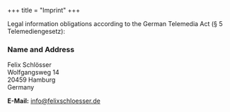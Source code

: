 +++
title = "Imprint"
+++

Legal information obligations according to the German Telemedia Act (§ 5 Telemediengesetz):

### Name and Address
Felix Schlösser<br>
Wolfgangsweg 14<br>
20459 Hamburg<br>
Germany

**E-Mail:** [info@felixschloesser.de](mailto:info@felixschloesser.de)





